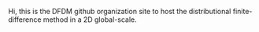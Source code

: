 Hi, this is the DFDM github organization site to host the distributional finite-difference method in a 2D global-scale.
